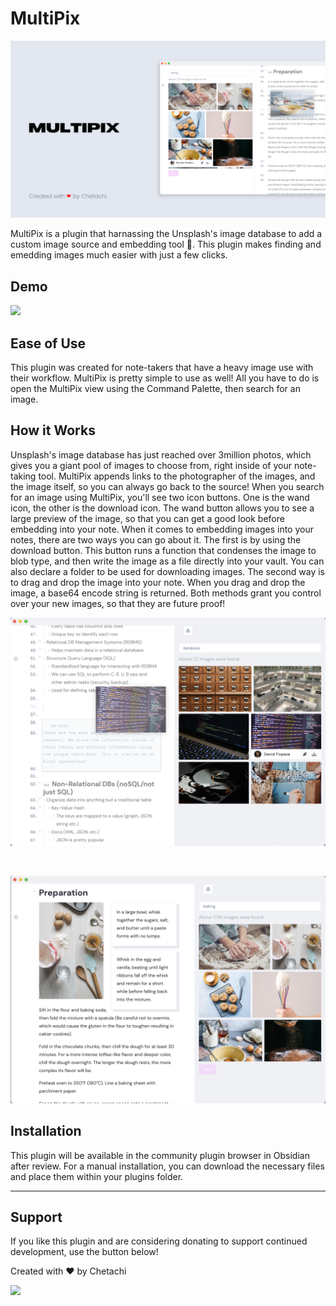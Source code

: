 # MultiPix

![](https://raw.githubusercontent.com/chetachiezikeuzor/MultiPix-Plugin/master/assets/MultiPix%20Header%20Demo.png)

MultiPix is a plugin that harnassing the Unsplash's image database to add a custom image source and embedding tool 🎑. This plugin makes finding and emedding images much easier with just a few clicks.

## Demo

![](https://raw.githubusercontent.com/chetachiezikeuzor/MultiPix-Plugin/master/assets/MultiPix%20Demo%20Use.gif)

## Ease of Use

This plugin was created for note-takers that have a heavy image use with their workflow. MultiPix is pretty simple to use as well! All you have to do is open the MultiPix view using the Command Palette, then search for an image.

## How it Works

Unsplash's image database has just reached over 3million photos, which gives you a giant pool of images to choose from, right inside of your note-taking tool. MultiPix appends links to the photographer of the images, and the image itself, so you can always go back to the source! When you search for an image using MultiPix, you'll see two icon buttons. One is the wand icon, the other is the download icon. The wand button allows you to see a large preview of the image, so that you can get a good look before embedding into your note. When it comes to embedding images into your notes, there are two ways you can go about it. The first is by using the download button. This button runs a function that condenses the image to blob type, and then write the image as a file directly into your vault. You can also declare a folder to be used for downloading images. The second way is to drag and drop the image into your note. When you drag and drop the image, a base64 encode string is returned. Both methods grant you control over your new images, so that they are future proof!

![](https://raw.githubusercontent.com/chetachiezikeuzor/MultiPix-Plugin/master/assets/MP1.png)

<br>

![](https://raw.githubusercontent.com/chetachiezikeuzor/MultiPix-Plugin/master/assets/MP2.png)

## Installation

This plugin will be available in the community plugin browser in Obsidian after review. For a manual installation, you can download the necessary files and place them within your plugins folder.

---

## Support

If you like this plugin and are considering donating to support continued development, use the button below!

Created with ❤️ by Chetachi

<a href="https://www.buymeacoffee.com/chetachi"><img src="https://img.buymeacoffee.com/button-api/?text=Buy me a coffee&amp;emoji=&amp;slug=chetachi&amp;button_colour=e3e7ef&amp;font_colour=262626&amp;font_family=Inter&amp;outline_colour=262626&amp;coffee_colour=ff0000" height="40px"></a>
